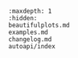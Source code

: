 ```{include} ../README.md
```
```{include} beautifulplots.md
```

```{toctree}
:maxdepth: 1
:hidden:
beautifulplots.md
examples.md
changelog.md
autoapi/index
```